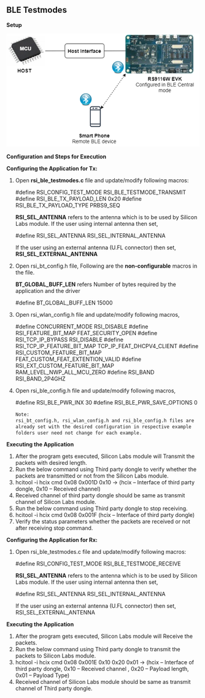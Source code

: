 ## BLE Testmodes ##

**Setup**

![Figure btm1: Setup Diagram for TestModes Example](resources/readme/images_btm1.png)


**Configuration and Steps for Execution**

**Configuring the Application for Tx:**

1. Open **rsi_ble_testmodes.c** file and update/modify following macros:

	 #define RSI_CONFIG_TEST_MODE                          RSI_BLE_TESTMODE_TRANSMIT
	 #define RSI_BLE_TX_PAYLOAD_LEN                        0x20
	 #define RSI_BLE_TX_PAYLOAD_TYPE                       PRBS9_SEQ


   **RSI_SEL_ANTENNA** refers to the antenna which is to be used by Silicon Labs module. 
   If the user using internal antenna then set,

	 #define RSI_SEL_ANTENNA                               RSI_SEL_INTERNAL_ANTENNA

   If the user using an external antenna (U.FL connector) then set, **RSI_SEL_EXTERNAL_ANTENNA**

2. Open rsi_bt_config.h file,
   Following are the **non-configurable** macros in the file.

   **BT_GLOBAL_BUFF_LEN** refers Number of bytes required by the application and the driver

	 #define BT_GLOBAL_BUFF_LEN                            15000

3. Open rsi_wlan_config.h file and update/modify following macros,

	 #define CONCURRENT_MODE                               RSI_DISABLE
	 #define RSI_FEATURE_BIT_MAP                           FEAT_SECURITY_OPEN
	 #define RSI_TCP_IP_BYPASS                             RSI_DISABLE
	 #define RSI_TCP_IP_FEATURE_BIT_MAP                    TCP_IP_FEAT_DHCPV4_CLIENT
	 #define RSI_CUSTOM_FEATURE_BIT_MAP                    FEAT_CUSTOM_FEAT_EXTENTION_VALID
	 #define RSI_EXT_CUSTOM_FEATURE_BIT_MAP                RAM_LEVEL_NWP_ALL_MCU_ZERO
	 #define RSI_BAND                                      RSI_BAND_2P4GHZ

4. Open rsi_ble_config.h file and update/modify following macros,

	 #define RSI_BLE_PWR_INX                               30
	 #define RSI_BLE_PWR_SAVE_OPTIONS                      0

   ```
   Note:
   rsi_bt_config.h, rsi_wlan_config.h and rsi_ble_config.h files are already set with the desired configuration in respective example folders user need not change for each example.
   ```
   
**Executing the Application**

1. After the program gets executed, Silicon Labs module will Transmit the packets with desired length.
2. Run the below command using Third party dongle to verify whether the packets are transmitted or not from the Silicon Labs module.
3. hcitool -i hcix cmd 0x08 0x001D 0x10 → (hcix – Interface of third party dongle, 0x10 – Received  channel)
4. Received channel of third party dongle should be same as transmit channel of Silicon Labs module. 
5. Run the below command using Third party dongle to stop receiving.
6. hcitool -i hcix cmd 0x08 0x001F (hcix – Interface of third party dongle)
7. Verify the status parameters whether the packets are received or not after receiving stop command.

**Configuring the Application for Rx:**

1. Open rsi_ble_testmodes.c file and update/modify following macros:

	 #define RSI_CONFIG_TEST_MODE                      RSI_BLE_TESTMODE_RECEIVE

   **RSI_SEL_ANTENNA** refers to the antenna which is to be used by Silicon Labs module. 
   If the user using internal antenna then set,

	 #define RSI_SEL_ANTENNA                         RSI_SEL_INTERNAL_ANTENNA
 
   If the user using an external antenna (U.FL connector) then set, RSI_SEL_EXTERNAL_ANTENNA

**Executing the Application**

1. After the program gets executed, Silicon Labs module will Receive the packets.
2. Run the below command using Third party dongle to transmit the packets to Silicon Labs module.
3. hcitool -i hcix cmd 0x08 0x001E 0x10 0x20 0x01 → (hcix – Interface of third party dongle, 0x10 – Received  channel , 0x20 – Payload length, 0x01 – Payload Type)
4. Received channel of Silicon Labs module should be same as transmit channel of Third party dongle.